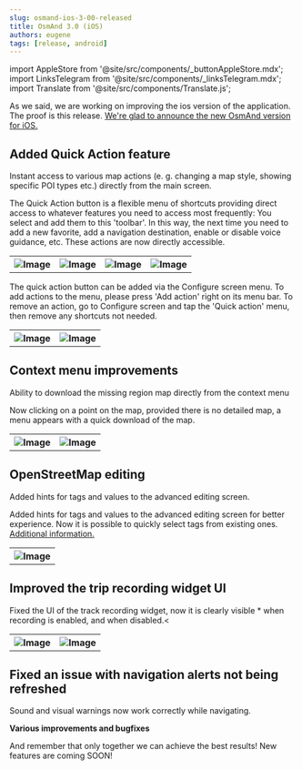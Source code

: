 ```yaml
---
slug: osmand-ios-3-00-released
title: OsmAnd 3.0 (iOS)
authors: eugene
tags: [release, android]
---
```

import AppleStore from '@site/src/components/_buttonAppleStore.mdx';
import LinksTelegram from '@site/src/components/_linksTelegram.mdx';
import Translate from '@site/src/components/Translate.js';



As we said, we are working on improving the ios version of the application. The proof is this release. <a href="https://itunes.apple.com/us/app/osmand-maps-travel-navigate/id934850257">We're glad to announce the new OsmAnd version for iOS.</a>

<!--truncate-->

## Added Quick Action feature

Instant access to various map actions (e. g. changing a map style, showing specific POI types etc.) directly from the main screen.

The Quick Action button is a flexible menu of shortcuts providing direct access to whatever features you need to access most frequently: You select and add them to this 'toolbar'. In this way, the next time you need to add a new favorite, add a navigation destination, enable or disable voice guidance, etc. These actions are now directly accessible.

<table class="blogimage">
  <tr>
    <th><img src={require('./1.jpg').default} alt="Image"/></th>
    <th><img src={require('./2.jpg').default} alt="Image"/></th>
    <th><img src={require('./3.jpg').default} alt="Image"/></th>
    <th><img src={require('./4.jpg').default} alt="Image"/></th>
    </tr>
</table> 


The quick action button can be added via the Configure screen menu. To add actions to the menu, please press 'Add action' right on its menu bar. To remove an action, go to Configure screen and tap the 'Quick action' menu, then remove any shortcuts not needed.

<table class="blogimage">
  <tr>
    <th><img src={require('./5.jpg').default} alt="Image"/></th>
    <th><img src={require('./6.jpg').default} alt="Image"/></th>
    </tr>
</table> 

## Context menu improvements

Ability to download the missing region map directly from the context menu

Now clicking on a point on the map, provided there is no detailed map, a menu appears with a quick download of the map.

<table class="blogimage">
  <tr>
    <th><img src={require('./7.jpg').default} alt="Image"/></th>
    <th><img src={require('./8.jpg').default} alt="Image"/></th>
    </tr>
</table> 

## OpenStreetMap editing

Added hints for tags and values to the advanced editing screen.

Added hints for tags and values to the advanced editing screen for better experience. Now it is possible to quickly select tags from existing ones.
 <a href="https://osmand.net/features/osm-editing-plugin#How_to_use_it_ios">Additional information.</a>

<table class="blogimage">
  <tr>
    <th><img src={require('./11.jpg').default} alt="Image"/></th>
    </tr>
</table> 

## Improved the trip recording widget UI

Fixed the UI of the track recording widget, now it is clearly visible * when recording is enabled, and when disabled.<

<table class="blogimage">
  <tr>
    <th><img src={require('./9.jpg').default} alt="Image"/></th>
    <th><img src={require('./10.jpg').default} alt="Image"/></th>
    </tr>
</table> 

## Fixed an issue with navigation alerts not being refreshed

Sound and visual warnings now work correctly while navigating.

**Various improvements and bugfixes**

And remember that only together we can achieve the best results!
New features are coming SOON!






<LinksTelegram/>
<AppleStore/>